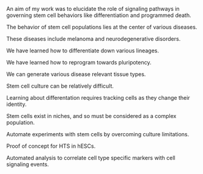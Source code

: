 <!--        Clearly state OBJECTIVE -->
An aim of my work was to elucidate the role of signaling pathways in governing stem cell behaviors like differentiation and programmed death.

<!--    Why is OBJECTIVE worth focusing on -->
The behavior of stem cell populations lies at the center of various diseases.

These diseases include melanoma and neurodegenerative disorders.

<!-- Where is the field at in terms of accomplishing OBJECTIVE -->
We have learned how to differentiate down various lineages.

We have learned how to reprogram towards pluripotency.

We can generate various disease relevant tissue types.

<!-- What unique hurdles does OBJECTIVE present -->
Stem cell culture can be relatively difficult.

Learning about differentation requires tracking cells as they change their identity.

Stem cells exist in niches, and so must be considered as a complex population.

<!-- How does my approach attempt to address hurdles -->
Automate experiments with stem cells by overcoming culture limitations.

<!-- What is my unique contribution to the field in attempting to accomplish OBJECTIVE -->
Proof of concept for HTS in hESCs.

Automated analysis to correlate cell type specific markers with cell signaling events.




